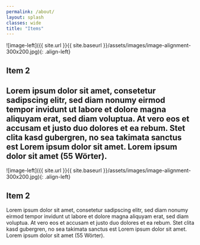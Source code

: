 ```yaml
---
permalink: /about/
layout: splash
classes: wide
title: "Items"
---
```


![image-left]({{ site.url }}{{ site.baseurl }}/assets/images/image-alignment-300x200.jpg){: .align-left}

## Item 2

Lorem ipsum dolor sit amet, consetetur sadipscing elitr, sed diam nonumy eirmod tempor invidunt ut labore et dolore magna aliquyam erat, sed diam voluptua. At vero eos et accusam et justo duo dolores et ea rebum. Stet clita kasd gubergren, no sea takimata sanctus est Lorem ipsum dolor sit amet. Lorem ipsum dolor sit amet (55 Wörter).
---

![image-left]({{ site.url }}{{ site.baseurl }}/assets/images/image-alignment-300x200.jpg){: .align-left}

## Item 2

Lorem ipsum dolor sit amet, consetetur sadipscing elitr, sed diam nonumy eirmod tempor invidunt ut labore et dolore magna aliquyam erat, sed diam voluptua. At vero eos et accusam et justo duo dolores et ea rebum. Stet clita kasd gubergren, no sea takimata sanctus est Lorem ipsum dolor sit amet. Lorem ipsum dolor sit amet (55 Wörter).
